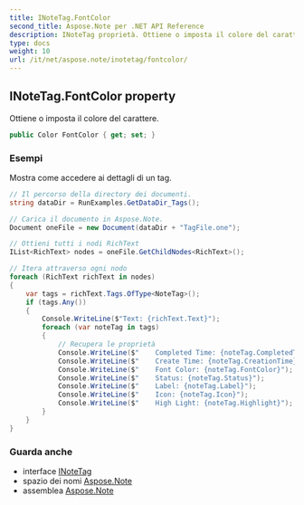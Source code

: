 ```yaml
---
title: INoteTag.FontColor
second_title: Aspose.Note per .NET API Reference
description: INoteTag proprietà. Ottiene o imposta il colore del carattere.
type: docs
weight: 10
url: /it/net/aspose.note/inotetag/fontcolor/
---
```

## INoteTag.FontColor property

Ottiene o imposta il colore del carattere.

```csharp
public Color FontColor { get; set; }
```

### Esempi

Mostra come accedere ai dettagli di un tag.

```csharp
// Il percorso della directory dei documenti.
string dataDir = RunExamples.GetDataDir_Tags();

// Carica il documento in Aspose.Note.
Document oneFile = new Document(dataDir + "TagFile.one");

// Ottieni tutti i nodi RichText
IList<RichText> nodes = oneFile.GetChildNodes<RichText>();

// Itera attraverso ogni nodo
foreach (RichText richText in nodes)
{
    var tags = richText.Tags.OfType<NoteTag>();
    if (tags.Any())
    {
        Console.WriteLine($"Text: {richText.Text}");
        foreach (var noteTag in tags)
        {
            // Recupera le proprietà
            Console.WriteLine($"    Completed Time: {noteTag.CompletedTime}");
            Console.WriteLine($"    Create Time: {noteTag.CreationTime}");
            Console.WriteLine($"    Font Color: {noteTag.FontColor}");
            Console.WriteLine($"    Status: {noteTag.Status}");
            Console.WriteLine($"    Label: {noteTag.Label}");
            Console.WriteLine($"    Icon: {noteTag.Icon}");
            Console.WriteLine($"    High Light: {noteTag.Highlight}");
        }
    }
}
```

### Guarda anche

* interface [INoteTag](../)
* spazio dei nomi [Aspose.Note](../../inotetag/)
* assemblea [Aspose.Note](../../../)


